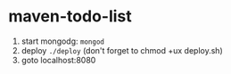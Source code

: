 # maven-todo-list

1. start mongodg:
`mongod`
2. deploy
`./deploy` (don't forget to chmod +ux deploy.sh)
3. goto localhost:8080


